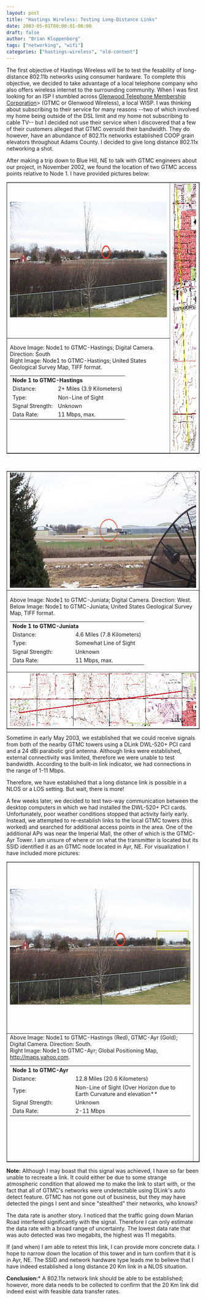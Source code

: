 ```yaml
---
layout: post
title: "Hastings Wireless: Testing Long-Distance Links"
date: 2003-05-01T00:00:01-00:00
draft: false
author: "Brian Kloppenborg"
tags: ["networking", "wifi"]
categories: ["hastings-wireless", "old-content"]
---
```


The first objective of Hastings Wireless will be to test the fesability of
long-distance 802.11b networks using consumer hardware. To complete this
objective, we decided to take advantage of a local telephone company who also
offers wireless internet to the surrounding community. When I was first looking
for an ISP I stumbled across 
[Glenwood Telephone Membership Corporation](http://www.gtmc.net)> (GTMC or 
Glenwood Wireless), a local WISP. I was thinking about subscribing to their
service for many reasons --two of which involved my home being outside of the
DSL limit and my home not subscribing to cable TV-- but I decided not use their
service when I discovered that a few of their customers alleged that GTMC
oversold their bandwidth. They do however, have an abundance of 802.11x networks
established COOP grain elevators throughout Adams County. I decided to give long
distance 802.11x networking a shot.

After making a trip down to Blue Hill, NE to talk with GTMC engineers about our
project, in November 2002, we found the location of two GTMC access points
relative to Node 1. I have provided pictures below:

<table border="1" cellpadding="0" cellspacing="0" width="100%">
  <tr>
    <td>
      <img 
        height="301" src="/images/hastings-wireless/pictures/node1_to_GTMC-Hast.jpg" 
        width="654"/>
    </td>
    <td rowspan="2" valign="top">
      <img 
        height="695" src="/images/hastings-wireless/maps/node1_to_GTMC-Hast.gif" 
        width="121"/>
    </td>
  </tr>
  <tr>
    <td valign="top">
       <p>Above Image: Node1 to GTMC-Hastings; 
       Digital Camera. Direction: South<br/>
       Right Image: Node1 to GTMC-Hastings; United States Geological Survey Map, 
       TIFF format.</p>
       <table border="0" cellpadding="0" cellspacing="0" width="100%">
          <tr>
             <td colspan="2"><strong>Node 1 to GTMC-Hastings</strong></td>
          </tr>
          <tr>
             <td>Distance:</td>
             <td>2+ Miles (3.9 Kilometers)</td>
          </tr>
          <tr>
             <td>Type:</td>
             <td>Non-Line of Sight</td>
          </tr>
          <tr>
             <td>Signal Strength:</td>
             <td>Unknown</td>
          </tr>
          <tr>
             <td>Data Rate:</td>
             <td>11 Mbps, max.</td>
          </tr>
       </table>
    </td>
  </tr>
</table>

&nbsp;

<table border="1" width="100%">
  <tr>
    <td>
      <img height="300" 
        src="/images/hastings-wireless/pictures/node1_to_GTMC-Juni.jpg" 
        width="653"/>
    </td>
  </tr>
  <tr>
    <td>
       <p>Above Image: Node1 to GTMC-Juniata; Digital 
       Camera. Direction: West.<br/>
       Below Image: Node1 to GTMC-Juniata; United States Geological Survey Map, 
       TIFF format.</p>
        <table border="0" cellpadding="0" cellspacing="0" width="100%">
          <tr>
            <td colspan="2"><strong>Node 1 to GTMC-Juniata</strong></td>
          </tr>
          <tr>
            <td width="150">Distance:</td>
            <td>4.6 Miles (7.8 Kilometers)</td>
          </tr>
          <tr>
            <td>Type:</td>
            <td>Somewhat Line of Sight</td>
          </tr>
          <tr>
            <td>Signal Strength:</td>
            <td>Unknown</td>
          </tr>
          <tr>
            <td>Data Rate:</td>
            <td>11 Mbps, max.</td>
          </tr>
        </table>
    </td>
  </tr>
  <tr>
      <td colspan="2">
      <img height="138" 
        src="/images/hastings-wireless/maps/node1_to_GTMC-Juni.gif" 
        width="781"/>
      </td>
  </tr>
</table>

Sometime in early May 2003, we established that we could receive signals from both
of the nearby GTMC towers using a DLink DWL-520+ PCI card and a 24 dBi parabolic
grid antenna. Although links were established, external connectivity was limited,
therefore we were unable to test bandwidth. According to the built-in link indicator,
we had connections in the range of 1-11 Mbps.

Therefore, we have established that a long distance link is possible in a NLOS
or a LOS setting. But wait, there is more!

A few weeks later, we decided to test two-way communication between the desktop
computers in which we had installed the DWL-520+ PCI cards. Unfortunately, poor
weather conditions stopped that activity fairly early. Instead, we attempted to
re-establish links to the local GTMC towers (this worked) and searched for
additional access points in the area. One of the additional APs was near the
Imperial Mall, the other of which is the GTMC-Ayr Tower. I am unsure of where or
on what the transmitter is located but its SSID identified it as an GTMC node
located in Ayr, NE. For visualization I have included more pictures:

<table border="1" cellpadding="0" cellspacing="0" width="100%">
  <tr>
    <td heigh="301" width="654">
      <img src="/images/hastings-wireless/pictures/node1_to_GTMC-Ayr.jpg" 
      height="301" width="654"/>
    </td>
    <td rowspan="2" valign="top">
      <img src="/images/hastings-wireless/maps/node1_to_GTMC-Ayr.gif" 
      height="770" width="170"/>
    </td>
  </tr>
  <tr>
    <td valign="top">
      Above Image: Node1 to GTMC-Hastings 
      (Red), GTMC-Ayr (Gold); Digital Camera. Direction: South.<br/>
      Right Image: Node1 to GTMC-Ayr; Global Positioning Map, <a href="http://maps.yahoo.com">http://maps.yahoo.com</a>.
      <table border="0" cellpadding="0" cellspacing="0" width="100%">
        <tr>
          <td colspan="2"><strong>Node 1 to GTMC-Ayr</strong></td>
        </tr>
        <tr>
          <td width="150">Distance:</td>
          <td>12.8 Miles (20.6 Kilometers)</td>
        </tr>
        <tr>
          <td>Type:</td>
          <td>Non-Line of Sight (Over Horizon due 
            to Earth Curvature and elevation**
          </td>
        </tr>
        <tr>
          <td>Signal Strength:</td>
          <td>Unknown</td>
        </tr>
        <tr>
          <td>Data Rate:</td>
          <td>2-11 Mbps</td>
        </tr>
      </table>
    </td>
  </tr>
</table>

**Note:** Although I may boast that this signal was achieved, I have so far been
unable to recreate a link. It could either be due to some strange atmospheric
condition that allowed me to make the link to start with, or the fact that all
of GTMC's networks were undetectable using DLink's auto detect feature. GTMC has
not gone out of business, but they may have detected the pings I sent and since
"stealthed" their networks, who knows?

The data rate is another story. I noticed that the traffic going down Marian
Road interfered significantly with the signal. Therefore I can only estimate the
data rate with a broad range of uncertainty. The lowest data rate that was auto
detected was two megabits, the highest was 11 megabits.

If (and when) I am able to retest this link, I can provide more concrete data. I
hope to narrow down the location of this tower and in turn confirm that it is in
Ayr, NE. The SSID and network hardware type leads me to believe that I have
indeed established a long distance 20 Km link in a NLOS situation.

**Conclusion:*** A 802.11x network link should be able to be established;
however, more data needs to be collected to confirm that the 20 Km link did
indeed exist with feasible data transfer rates.
